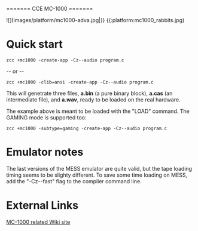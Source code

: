 ======= CCE MC-1000 =======

![](images/platform/mc1000-adva.jpg|}} {{:platform:mc1000_rabbits.jpg)



# Quick start

    zcc +mc1000 -create-app -Cz--audio program.c

-- or --

    zcc +mc1000 -clib=ansi -create-app -Cz--audio program.c


This will genetrate three files, **a.bin** (a pure binary block), **a.cas** (an intermediate file), and **a.wav**, ready to be loaded on the real hardware.

The example above is meant to be loaded with the "LOAD" command.  The GAMING mode is supported too:


    zcc +mc1000 -subtype=gaming -create-app -Cz--audio program.c



# Emulator notes

The last versions of the MESS emulator are quite valid, but the tape loading timing seems to be slighty different.
To save some time loading on MESS, add the "-Cz--fast" flag to the compiler command line.


# External Links

[MC-1000 related Wiki site](http://mc-1000.wikispaces.com/)


